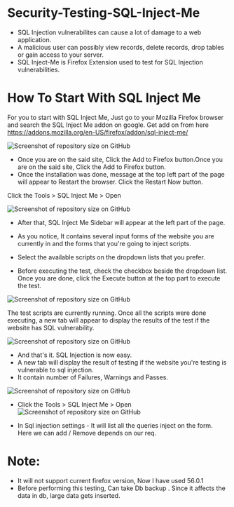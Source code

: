 # Security-Testing-SQL-Inject-Me
- SQL Injection vulnerabilites can cause a lot of damage to a web application. 
- A malicious user can possibly view records, delete records, drop tables or gain access to your server. 
- SQL Inject-Me is Firefox Extension used to test for SQL Injection vulnerabilities.

# How To Start With SQL Inject Me
For you to start with SQL Inject Me, Just go to your Mozilla Firefox browser and search the SQL   Inject Me addon on google.
   Get add on from here
 https://addons.mozilla.org/en-US/firefox/addon/sql-inject-me/
 
  ![Screenshot of repository size on GitHub](https://github.com/TSQAteam/Security-Testing-SQL-Inject-Me/blob/master/images/1.png)
  
   - Once you are on the said site, Click the Add to Firefox button.Once you are on the said site, Click  the Add to Firefox button.
   - Once the installation was done, message at the top left part of the page will appear to Restart the browser. Click the Restart Now  button.
   
   
   Click  the Tools > SQL Inject Me > Open
   
   ![Screenshot of repository size on GitHub](https://github.com/TSQAteam/Security-Testing-SQL-Inject-Me/blob/master/images/2.png)
 
   - After that,  SQL Inject Me Sidebar will appear at the left part of the page.
   - As you notice, It contains several input forms of the website you are currently in and the forms that you're going to inject scripts. 
      
   - Select the available scripts on the dropdown lists that you prefer. 
   - Before executing the test, check the checkbox beside the dropdown list. Once you are done, click the Execute button at the top part to execute the test.
   
  ![Screenshot of repository size on GitHub](https://github.com/TSQAteam/Security-Testing-SQL-Inject-Me/blob/master/images/3.png)

   The test scripts are currently running. Once all the scripts were done executing, a new tab will appear to display the results of the test if the website has SQL vulnerability.
   
  ![Screenshot of repository size on GitHub](https://github.com/TSQAteam/Security-Testing-SQL-Inject-Me/blob/master/images/4.png)
  
   - And that's it. SQL Injection is now easy. 
   - A new tab will display the result of testing if the website you're testing is vulnerable to sql injection. 
   - It contain number of Failures, Warnings and Passes.
  
   ![Screenshot of repository size on GitHub](https://github.com/TSQAteam/Security-Testing-SQL-Inject-Me/blob/master/images/5.png)
   
   - Click  the Tools > SQL Inject Me > Open
      ![Screenshot of repository size on GitHub](https://github.com/TSQAteam/Security-Testing-SQL-Inject-Me/blob/master/images/6.png)
      
   -  In Sql injection settings  - It will list all the queries inject on the form. Here we can add / Remove depends on our req.
   
   
   # Note:
   - It will not support current firefox version, Now I have used 56.0.1
   - Before performing this testing, Can take Db backup . Since it affects the data in db, large data gets inserted.
